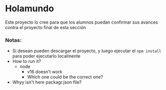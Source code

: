 # Holamundo

Este proyecto lo cree para que los alumnos puedan confirmar sus avances contra el proyecto final de esta sección


### Notas:
* Si desean pueden descargar el proyecto, y luego ejecutar el `` npm install `` para poder ejecutarlo localmente
* How to run it?
  * node 
    * v16 doesn't work
    * Which one could be the correct one?
* Whyy isn't here packagr.json file?
